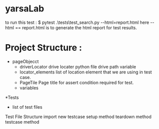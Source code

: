 # yarsaLab
to run this test : 
  $ pytest .\tests\test_search.py --html=report.html
  here --html == report.html is to generate the html report for test results.
  
# Project Structure : 
* pageObjecct 
  * driverLocator 
      drive locater python file drive path variable
  * locator_elements
      list of location element that we are using in test case.
  * PageTile 
  Page title for assert condition required for test.
  * variables 
  
 *Tests 
  - list of test files
  
Test File Structure 
  import new
  testcase 
  setup method
  teardown method
  testcase method
